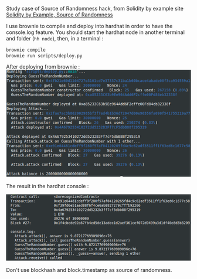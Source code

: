 Study case of Source of Randomness hack, from Solidity by example site [Solidity by Example, Source of Randomness](https://solidity-by-example.org/hacks/randomness/)

I use brownie to compile and deploy into hardhat in order to have the console.log feature.
You should start the hardhat node in another terminal and folder (`hh node`), then, in a terminal :

```
brownie compile
brownie run scripts/deploy.py
```

After deploying from brownie :
![Deployment from brownie](randomness_deploy.png)

The result in the hardhat console :

![Hardhat console ](randomness_console.png)

Don't use blockhash and block.timestamp as source of randomness.
